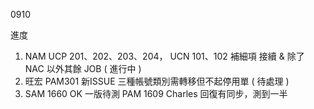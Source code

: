 0910

進度

1. NAM UCP 201、202、203、204， UCN 101、102 補細項 接續 & 除了 NAC 以外其餘 JOB ( 進行中 )
2. 旺宏 PAM301 新ISSUE 三種帳號類別需轉移但不起停用單 ( 待處理 )
3. SAM 1660 OK 一版待測 PAM 1609 Charles 回復有同步，測到一半
